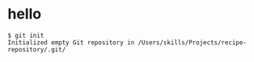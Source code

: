 # hello

```
$ git init
Initialized empty Git repository in /Users/skills/Projects/recipe-repository/.git/
```
